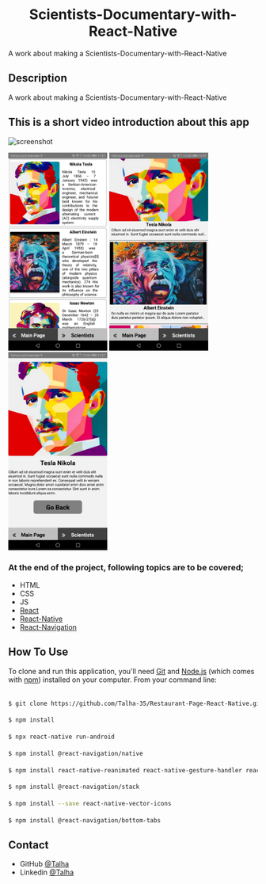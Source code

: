
<h1 align="center">Scientists-Documentary-with-React-Native</h1>

A work about making a Scientists-Documentary-with-React-Native

## Description

A work about making a Scientists-Documentary-with-React-Native

## This is a short video introduction about this app

![screenshot](overview/Screenshot.gif)

<img src= "overview/Screenshot_1.jpg" width =200 > <img src= "overview/Screenshot_2.jpg" width =200 >
<img src= "overview/Screenshot_3.jpg" width =200 > 

### At the end of the project, following topics are to be covered;

- HTML
- CSS
- JS
- [React](https://reactjs.org/)
- [React-Native](https://reactnative.dev/)
- [React-Navigation](https://reactnavigation.org/)


## How To Use

To clone and run this application, you'll need [Git](https://git-scm.com) and [Node.js](https://nodejs.org/en/download/) (which comes with [npm](http://npmjs.com)) installed on your computer. From your command line:

```bash

$ git clone https://github.com/Talha-35/Restaurant-Page-React-Native.git

$ npm install

$ npx react-native run-android

$ npm install @react-navigation/native

$ npm install react-native-reanimated react-native-gesture-handler react-native-screens react-native-safe-area-context @react-native-community/masked-view

$ npm install @react-navigation/stack

$ npm install --save react-native-vector-icons

$ npm install @react-navigation/bottom-tabs

```

## Contact

- GitHub [@Talha](https://github.com/Talha-35)
- Linkedin [@Talha](https://www.linkedin.com/in/talha-%C3%BClk%C3%BCmen-4854391b8/)

